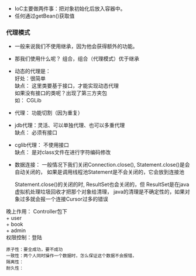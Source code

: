 
 * IoC主要做两件事：把对象初始化后放入容器中。
 * 任何通过getBean()获取值
 
 ### 代理模式
 * 一般来说我们不使用继承，因为他会获得额外的功能。
 * 那我们使用什么呢？ 组合，组合（代理模式）优于继承
 
 * 动态的代理是：  
       好处：很简单  
       缺点： 这里类要基于接口，才能实现动态代理   
       如果没有接口的类呢？出现了第三方夹包  
       如： CGLib
       
       
 * 代理： 功能切割（因为重复）
 
 * jdb代理：灵活、可以单独代理、也可以多重代理  
    缺点： 必须有接口  
    
 * cglib代理： 不使用接口  
    缺点： 是对class文件在进行字符编码修改
    
    
 * 数据连接：
    一般情况下我们关闭Connection.close(), Statement.close()是会自动关闭的，
    如果是调用线程池Statement是不会关闭的，它会放到连接池
    
    Statement.close()的关闭的时, ResultSet也会关闭的，但
    ResultSet是在java虚拟机处理垃圾回收才把那个对象给清理，
    java的清理是不确定性的，如果对象过多就会报一个连接Cursor过多的错误
    
  
    
    
晚上作用：
    Controller包下  
    + user  
    + book  
    + admin  
    权限控制：登陆
    
    
    原子性：要全成功，要不成功
    一致性：两个人同时操作一个数据时，怎么保证这个数据不会报错，
    隔离性：
    耐久性：